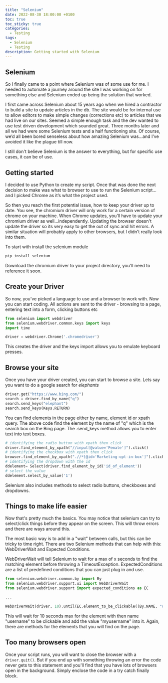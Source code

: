 ```yaml
---
title: "Selenium"
date: 2022-08-30 18:00:00 +0100
toc: true
toc_sticky: true
categories:
  - Testing
tags:
  - Selenium
  - Testing
description: Getting started with Selenium
---
```


## Selenium
So I finally came to a point where Selenium was of some use for me. I needed to automate a journey around the site I was working on for something else and Selenium ended up being the solution that worked.

I first came across Selenium about 15 years ago when we hired a contractor to build a site to update articles in the db. The site would be for internal use to allow editors to make simple changes (corrections etc) to articles that we had live on our sites. Seemed a simple enough task and the dev wanted to use test driven development which sounded great. Three months later and all we had were some Selenium tests and a half functioning site. Of course, we’d all been bored senseless about how amazing Selenium was…and I’ve avoided it like the plague till now.

I still don't believe Selenium is the answer to everything, but for specific use cases, it can be of use.

## Getting started

I decided to use Python to create my script. Once that was done the next decision to make was what to browser to use to run the Selenium script…and I picked Chrome as it’s what the project used.

So then you reach the first potential issue, how to keep your driver up to date. You see, the chromium driver will only work for a certain version of chrome on your machine. When Chrome updates, you’ll have to update your chromium driver as well...independently. Updating the browser doesn't update the driver so its very easy to get the out of sync and hit errors. A similar situation will probably apply to other browsers, but I didn’t really look into them.

To start with install the selenium module
```bash
pip install selenium
```

Download the chromium driver to your project directory, you'll need to reference it soon.

## Create your Driver
So now, you’ve picked a language to use and a browser to work with. Now you can start coding. All actions are sent to the driver - browsing to a page, entering text into a form, clicking buttons etc

```python
from selenium import webdriver
from selenium.webdriver.common.keys import keys
import time

driver = webdriver.Chrome('.chromedriver')
```

This creates the driver and the keys import allows you to emulate keyboard presses.

## Browse your site

Once you have your driver created, you can start to browse a site. Lets say you want to do a google search for *elephants*

```python
driver.get("https://www.bing.com/")
search = driver.find_by_name("q")
search.send_keys("elephant")
search.send_keys(Keys.RETURN)
```

You can find elements in the page either by name, element id or xpath query. The above code find the element by the name of "q" which is the search box on the Bing page. The .send_keys method allows you to enter text into text boxes.

```python
# identifying the radio button with xpath then click
driver.find_element_by_xpath("//input[@value='Female']").click()
# identifying the checkbox with xpath then click
browser.find_element_by_xpath(".//*[@id='Marketing-opt-in-box']").click()
# identifying the dropdown with the id
ddelement= Select(driver.find_element_by_id('id_of_element'))
# select the value
ddelement.select_by_value('1')
```

Selenium also includes methods to select radio buttons, checkboxes and dropdowns.

## Things to make life easier

Now that's pretty much the basics. You may notice that selenium can try to select/click things before they appear on the screen. This will throw errors and there are ways around this.

The most basic way is to add in a "wait" between calls, but this can be tricky to time right. There are two Selenium methods that can help with this: WebDriverWait and Expected Conditions.

WebDriverWait will tell Selenium to wait for a max of x seconds to find the matching element before throwing a TimeoutException. ExpectedConditions are a list of predefined conditions that you can just plug in and use.

```python
from selenium.webdriver.common.by import By
from selenium.webdriver.support.ui import WebDriverWait
from selenium.webdriver.support import expected_conditions as EC

...

WebDriverWait(driver, 10).until(EC.element_to_be_clickable((By.NAME, "username"))).send_keys("myusername")
```

This will wait for 10 seconds max for the element with then name "username" to be clickable and add the value "myusername" into it. Again, there are methods for the elements that you will find on the page.

## Too many browsers open

Once your script runs, you will want to close the browser with a `driver.quit()`. But if you end up with something throwing an error the code never gets to this statement and you'll find that you have lots of browsers open in the background. Simply enclose the code in a try catch finally block.
